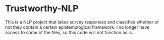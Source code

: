 # Trustworthy-NLP
This is a NLP project that takes survey responses and classifies whether or not they contain a certain epistemological framework. I no longer have access to some of the files, so this code will not function as is. 

